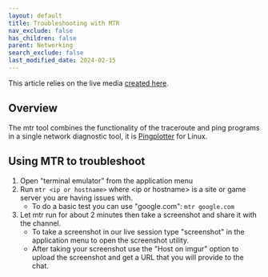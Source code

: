 ```yaml
---
layout: default
title: Troubleshooting with MTR
nav_exclude: false
has_children: false
parent: Networking
search_exclude: false
last_modified_date: 2024-02-15
---
```

This article relies on the live media [created here](/docs/live-sessions/linux-live-session).

## Overview
The mtr tool combines the functionality of the traceroute and ping programs in a single network diagnostic tool, it is [Pingplotter](/docs/networking/pingplotter.md) for Linux.

## Using MTR to troubleshoot
1. Open "terminal emulator" from the application menu
2. Run `mtr <ip or hostname>` where \<ip or hostname\> is a site or game server you are having issues with.
    - To do a basic test you can use "google.com": `mtr google.com`
3. Let mtr run for about 2 minutes then take a screenshot and share it with the channel.
    - To take a screenshot in our live session type "screenshot" in the application menu to open the screenshot utility.
    - After taking your screenshot use the "Host on imgur" option to upload the screenshot and get a URL that you will provide to the chat.